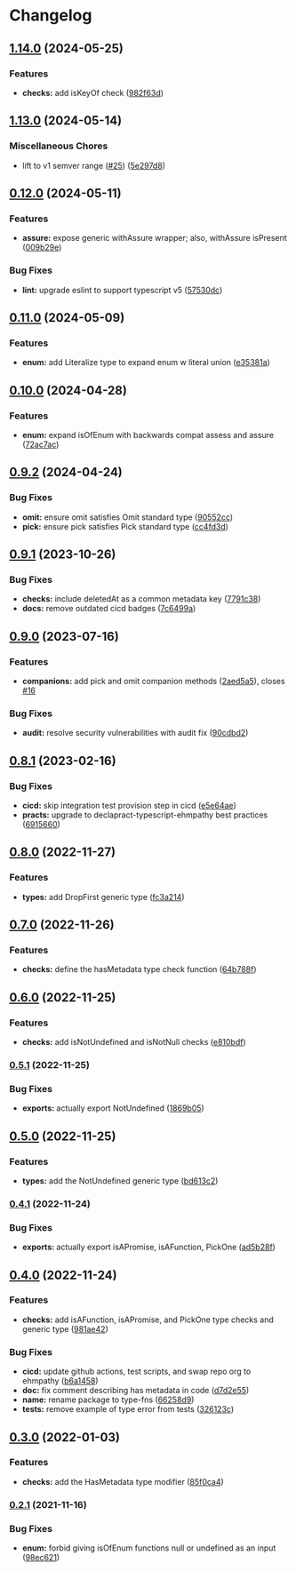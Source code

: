 # Changelog

## [1.14.0](https://github.com/ehmpathy/type-fns/compare/v1.13.0...v1.14.0) (2024-05-25)


### Features

* **checks:** add isKeyOf check ([982f63d](https://github.com/ehmpathy/type-fns/commit/982f63ded16d1fbd3bd3bac77753399b395b37e7))

## [1.13.0](https://github.com/ehmpathy/type-fns/compare/v0.12.0...v1.13.0) (2024-05-14)


### Miscellaneous Chores

* lift to v1 semver range ([#25](https://github.com/ehmpathy/type-fns/issues/25)) ([5e297d8](https://github.com/ehmpathy/type-fns/commit/5e297d8b945ef33810b0ad63591ac1218c284d76))

## [0.12.0](https://github.com/ehmpathy/type-fns/compare/v0.11.0...v0.12.0) (2024-05-11)


### Features

* **assure:** expose generic withAssure wrapper; also, withAssure isPresent ([009b29e](https://github.com/ehmpathy/type-fns/commit/009b29ef4c96e043ba84a5a9e41637f8517226d3))


### Bug Fixes

* **lint:** upgrade eslint to support typescript v5 ([57530dc](https://github.com/ehmpathy/type-fns/commit/57530dc61e727f6035cf0aa030e6f6ad1f290586))

## [0.11.0](https://github.com/ehmpathy/type-fns/compare/v0.10.0...v0.11.0) (2024-05-09)


### Features

* **enum:** add Literalize type to expand enum w literal union ([e35381a](https://github.com/ehmpathy/type-fns/commit/e35381aeee6334219997467acd6f5445a664641a))

## [0.10.0](https://github.com/ehmpathy/type-fns/compare/v0.9.2...v0.10.0) (2024-04-28)


### Features

* **enum:** expand isOfEnum with backwards compat assess and assure ([72ac7ac](https://github.com/ehmpathy/type-fns/commit/72ac7ac7b7f1055d0f7b61fe2fb5f62c98cd8738))

## [0.9.2](https://github.com/ehmpathy/type-fns/compare/v0.9.1...v0.9.2) (2024-04-24)


### Bug Fixes

* **omit:** ensure omit satisfies Omit standard type ([90552cc](https://github.com/ehmpathy/type-fns/commit/90552cc459f663533ac12fde195d9f2c72137cda))
* **pick:** ensure pick satisfies Pick standard type ([cc4fd3d](https://github.com/ehmpathy/type-fns/commit/cc4fd3d253a2d3280cfb135463da2319cdcc83a1))

## [0.9.1](https://github.com/ehmpathy/type-fns/compare/v0.9.0...v0.9.1) (2023-10-26)


### Bug Fixes

* **checks:** include deletedAt as a common metadata key ([7791c38](https://github.com/ehmpathy/type-fns/commit/7791c380c0f3f6513ebe476b7915b364c398689a))
* **docs:** remove outdated cicd badges ([7c6499a](https://github.com/ehmpathy/type-fns/commit/7c6499aa52c35353e2b303ee79f3fcc85e81d065))

## [0.9.0](https://github.com/ehmpathy/type-fns/compare/v0.8.1...v0.9.0) (2023-07-16)


### Features

* **companions:** add pick and omit companion methods ([2aed5a5](https://github.com/ehmpathy/type-fns/commit/2aed5a523b3fc6ca58db5213a57b9e11e790eec2)), closes [#16](https://github.com/ehmpathy/type-fns/issues/16)


### Bug Fixes

* **audit:** resolve security vulnerabilities with audit fix ([90cdbd2](https://github.com/ehmpathy/type-fns/commit/90cdbd22e388e3ab4c84ff03133084bf5f2751f0))

## [0.8.1](https://github.com/ehmpathy/type-fns/compare/v0.8.0...v0.8.1) (2023-02-16)


### Bug Fixes

* **cicd:** skip integration test provision step in cicd ([e5e64ae](https://github.com/ehmpathy/type-fns/commit/e5e64aefa763d65400696c5bad1b7fb7aaba059a))
* **practs:** upgrade to declapract-typescript-ehmpathy best practices ([6915660](https://github.com/ehmpathy/type-fns/commit/6915660c0a9a6101ee9afd505f65ac2731cd43a7))

## [0.8.0](https://www.github.com/ehmpathy/type-fns/compare/v0.7.0...v0.8.0) (2022-11-27)


### Features

* **types:** add DropFirst generic type ([fc3a214](https://www.github.com/ehmpathy/type-fns/commit/fc3a214071c3c975840ffea41b02290829359da4))

## [0.7.0](https://www.github.com/ehmpathy/type-fns/compare/v0.6.0...v0.7.0) (2022-11-26)


### Features

* **checks:** define the hasMetadata type check function ([64b788f](https://www.github.com/ehmpathy/type-fns/commit/64b788fcf1348c654d920750a56bbc77dc3e6dad))

## [0.6.0](https://www.github.com/ehmpathy/type-fns/compare/v0.5.1...v0.6.0) (2022-11-25)


### Features

* **checks:** add isNotUndefined and isNotNull checks ([e810bdf](https://www.github.com/ehmpathy/type-fns/commit/e810bdf5e2ec6b9caa3e289aa8a7c693524b5e65))

### [0.5.1](https://www.github.com/ehmpathy/type-fns/compare/v0.5.0...v0.5.1) (2022-11-25)


### Bug Fixes

* **exports:** actually export NotUndefined ([1869b05](https://www.github.com/ehmpathy/type-fns/commit/1869b05e59764b3b822298dac223b9cb09b02fc0))

## [0.5.0](https://www.github.com/ehmpathy/type-fns/compare/v0.4.1...v0.5.0) (2022-11-25)


### Features

* **types:** add the NotUndefined generic type ([bd613c2](https://www.github.com/ehmpathy/type-fns/commit/bd613c27ced111eb44c971734ab343a9cd2fbe8e))

### [0.4.1](https://www.github.com/ehmpathy/type-fns/compare/v0.4.0...v0.4.1) (2022-11-24)


### Bug Fixes

* **exports:** actually export isAPromise, isAFunction, PickOne ([ad5b28f](https://www.github.com/ehmpathy/type-fns/commit/ad5b28f1d2da9fe382d1245d38d970b1b0e7bd1c))

## [0.4.0](https://www.github.com/ehmpathy/type-fns/compare/v0.3.0...v0.4.0) (2022-11-24)


### Features

* **checks:** add isAFunction, isAPromise, and PickOne type checks and generic type ([981ae42](https://www.github.com/ehmpathy/type-fns/commit/981ae4275530bdae203b9013bed193f1afda6b8d))


### Bug Fixes

* **cicd:** update github actions, test scripts, and swap repo org to ehmpathy ([b6a1458](https://www.github.com/ehmpathy/type-fns/commit/b6a1458b6d2d5423255fc8eaee2e3181d0c14850))
* **doc:** fix comment describing has metadata in code ([d7d2e55](https://www.github.com/ehmpathy/type-fns/commit/d7d2e556ba03ad5a573f90d6ea75c5696f493058))
* **name:** rename package to type-fns ([66258d9](https://www.github.com/ehmpathy/type-fns/commit/66258d93e7964c675b92f50061ddcb11a79f2b69))
* **tests:** remove example of type error from tests ([326123c](https://www.github.com/ehmpathy/type-fns/commit/326123cf845b31e82edb0d3d50cd6034217df2fa))

## [0.3.0](https://www.github.com/ehmpathy/type-fns/compare/v0.2.1...v0.3.0) (2022-01-03)


### Features

* **checks:** add the HasMetadata type modifier ([85f0ca4](https://www.github.com/ehmpathy/type-fns/commit/85f0ca467983ea6f1fc5845990f98dbe9cbe5e8f))

### [0.2.1](https://www.github.com/ehmpathy/type-fns/compare/v0.2.0...v0.2.1) (2021-11-16)


### Bug Fixes

* **enum:** forbid giving isOfEnum functions null or undefined as an input ([98ec621](https://www.github.com/ehmpathy/type-fns/commit/98ec6216bc5775cbb2015f400358fe7d5fffc303))
